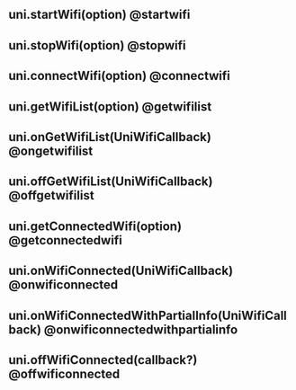## uni.startWifi(option) @startwifi

<!-- UTSAPIJSON.startWifi.description -->

<!-- UTSAPIJSON.startWifi.param -->

<!-- UTSAPIJSON.startWifi.returnValue -->

<!-- UTSAPIJSON.startWifi.compatibility -->

<!-- UTSAPIJSON.startWifi.tutorial -->

## uni.stopWifi(option) @stopwifi

<!-- UTSAPIJSON.stopWifi.description -->

<!-- UTSAPIJSON.stopWifi.param -->

<!-- UTSAPIJSON.stopWifi.returnValue -->

<!-- UTSAPIJSON.stopWifi.compatibility -->

<!-- UTSAPIJSON.stopWifi.tutorial -->

## uni.connectWifi(option) @connectwifi

<!-- UTSAPIJSON.connectWifi.description -->

<!-- UTSAPIJSON.connectWifi.param -->

<!-- UTSAPIJSON.connectWifi.returnValue -->

<!-- UTSAPIJSON.connectWifi.compatibility -->

<!-- UTSAPIJSON.connectWifi.tutorial -->

## uni.getWifiList(option) @getwifilist

<!-- UTSAPIJSON.getWifiList.description -->

<!-- UTSAPIJSON.getWifiList.param -->

<!-- UTSAPIJSON.getWifiList.returnValue -->

<!-- UTSAPIJSON.getWifiList.compatibility -->

<!-- UTSAPIJSON.getWifiList.tutorial -->

## uni.onGetWifiList(UniWifiCallback) @ongetwifilist

<!-- UTSAPIJSON.onGetWifiList.description -->

<!-- UTSAPIJSON.onGetWifiList.param -->

<!-- UTSAPIJSON.onGetWifiList.returnValue -->

<!-- UTSAPIJSON.onGetWifiList.compatibility -->

<!-- UTSAPIJSON.onGetWifiList.tutorial -->

## uni.offGetWifiList(UniWifiCallback) @offgetwifilist

<!-- UTSAPIJSON.offGetWifiList.description -->

<!-- UTSAPIJSON.offGetWifiList.param -->

<!-- UTSAPIJSON.offGetWifiList.returnValue -->

<!-- UTSAPIJSON.offGetWifiList.compatibility -->

<!-- UTSAPIJSON.offGetWifiList.tutorial -->

## uni.getConnectedWifi(option) @getconnectedwifi

<!-- UTSAPIJSON.getConnectedWifi.description -->

<!-- UTSAPIJSON.getConnectedWifi.param -->

<!-- UTSAPIJSON.getConnectedWifi.returnValue -->

<!-- UTSAPIJSON.getConnectedWifi.compatibility -->

<!-- UTSAPIJSON.getConnectedWifi.tutorial -->

## uni.onWifiConnected(UniWifiCallback) @onwificonnected

<!-- UTSAPIJSON.onWifiConnected.description -->

<!-- UTSAPIJSON.onWifiConnected.param -->

<!-- UTSAPIJSON.onWifiConnected.returnValue -->

<!-- UTSAPIJSON.onWifiConnected.compatibility -->

<!-- UTSAPIJSON.onWifiConnected.tutorial -->

## uni.onWifiConnectedWithPartialInfo(UniWifiCallback) @onwificonnectedwithpartialinfo

<!-- UTSAPIJSON.onWifiConnectedWithPartialInfo.description -->

<!-- UTSAPIJSON.onWifiConnectedWithPartialInfo.param -->

<!-- UTSAPIJSON.onWifiConnectedWithPartialInfo.returnValue -->

<!-- UTSAPIJSON.onWifiConnectedWithPartialInfo.compatibility -->

<!-- UTSAPIJSON.onWifiConnectedWithPartialInfo.tutorial -->

## uni.offWifiConnected(callback?) @offwificonnected

<!-- UTSAPIJSON.offWifiConnected.description -->

<!-- UTSAPIJSON.offWifiConnected.param -->

<!-- UTSAPIJSON.offWifiConnected.returnValue -->

<!-- UTSAPIJSON.offWifiConnected.compatibility -->

<!-- UTSAPIJSON.offWifiConnected.tutorial -->

<!-- UTSAPIJSON.general_type.name -->

<!-- UTSAPIJSON.general_type.param -->